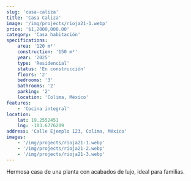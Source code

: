 ```yaml
---
slug: 'casa-caliza'
title: 'Casa Caliza'
image: '/img/projects/rioja21-1.webp'
price: '$1,2000,000.00'
category: 'Casa habitación'
specifications:
    area: '120 m²'
    construction: '150 m²'
    year: '2025'
    type: 'Residencial'
    status: 'En construcción'
    floors: '2'
    bedrooms: '3'
    bathrooms: '2'
    parking: '2'
    location: 'Colima, México'
features:
    - 'Cocina integral'
location:
    lat: 19.2552451
    lng: -103.6776209
address: 'Calle Ejemplo 123, Colima, México'
images:
    - '/img/projects/rioja21-1.webp'
    - '/img/projects/rioja21-2.webp'
    - '/img/projects/rioja21-3.webp'
---
```


Hermosa casa de una planta con acabados de lujo, ideal para familias.
